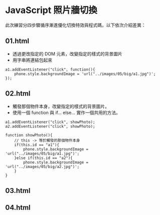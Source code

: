 # JavaScript 照片牆切換

此次練習分四步驟循序漸進優化切換特效與程式碼，以下依次介紹差異：

## 01.html

- 透過更改指定的 DOM 元素，改變指定的樣式的背景圖片
- 用字串將連結包起來

```javascript=
a1.addEventListener("click", function(){
    phone.style.backgroundImage = 'url("../images/05/big/a1.jpg")';
});
```

## 02.html

- 觸發那個物件本身，改變指定的樣式的背景圖片。
- 使用一個 function 與 if... else... 實作一個共用的方法。

```javascript=
a1.addEventListener("click", showPhoto);
a2.addEventListener("click", showPhoto);

function showPhoto(){
    // this -> 等於觸發的那個物件本身
    if(this.id == "a1"){
        phone.style.backgroundImage = 'url("../images/05/big/a1.jpg")';
    }else if(this.id == "a2"){
        phone.style.backgroundImage = 'url("../images/05/big/a2.jpg")';
    }
}
```

## 03.html

## 04.html
